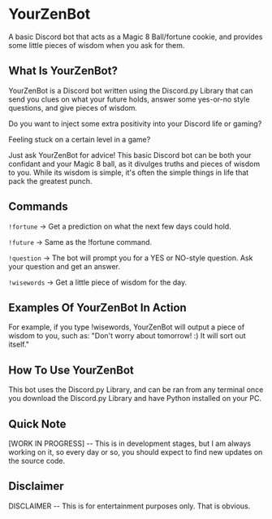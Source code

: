 # YourZenBot
A basic Discord bot that acts as a Magic 8 Ball/fortune cookie, and provides some little pieces of wisdom when you ask for them.

## What Is YourZenBot?
YourZenBot is a Discord bot written using the Discord.py Library that can send you clues on what your future holds, answer some yes-or-no style questions, and give pieces of wisdom. 

Do you want to inject some extra positivity into your Discord life or gaming?

Feeling stuck on a certain level in a game?

Just ask YourZenBot for advice! This basic Discord bot can be both your confidant and your Magic 8 ball, as it divulges truths and pieces of wisdom to you. While its wisdom is simple, it's often the simple things in life that pack the greatest punch.

## Commands 
`!fortune`	-> Get a prediction on what the next few days could hold.

`!future`		-> Same as the !fortune command.

`!question`	-> The bot will prompt you for a YES or NO-style question. Ask your question and get an answer.

`!wisewords`	-> Get a little piece of wisdom for the day.

## Examples Of YourZenBot In Action
For example, if you type !wisewords, YourZenBot will output a piece of wisdom to you, such as: "Don't worry about tomorrow! :) It will sort out itself."

## How To Use YourZenBot
This bot uses the Discord.py Library, and can be ran from any terminal once you download the Discord.py Library and have Python installed on your PC.

## Quick Note
[WORK IN PROGRESS] -- This is in development stages, but I am always working on it, so every day or so, you should expect to find new updates on the source code.

## Disclaimer
DISCLAIMER -- This is for entertainment purposes only. That is obvious.
